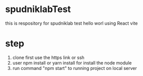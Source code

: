 # spudniklabTest
this is respository for spudniklab test hello worl using React vite

# step
1. clone first use the https link or ssh
2. user npm install or yarn install for install the node module
3. run command "npm start" to running project on local server
